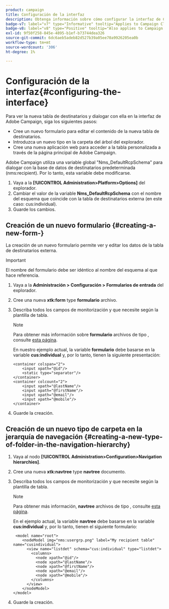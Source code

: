 ```yaml
---
product: campaign
title: Configuración de la interfaz
description: Obtenga información sobre cómo configurar la interfaz de Campaign
badge-v7: label="v7" type="Informative" tooltip="Applies to Campaign Classic v7"
badge-v8: label="v8" type="Positive" tooltip="Also applies to Campaign v8"
exl-id: 9f50f258-845e-4895-b1ef-b73744dea326
source-git-commit: 6dc6aeb5adeb82d527b39a05ee70a9926205ea0b
workflow-type: tm+mt
source-wordcount: '306'
ht-degree: 1%

---
```


# Configuración de la interfaz{#configuring-the-interface}



Para ver la nueva tabla de destinatarios y dialogar con ella en la interfaz de Adobe Campaign, siga los siguientes pasos:

* Cree un nuevo formulario para editar el contenido de la nueva tabla de destinatarios.
* Introduzca un nuevo tipo en la carpeta del árbol del explorador.
* Cree una nueva aplicación web para acceder a la tabla personalizada a través de la página principal de Adobe Campaign.

Adobe Campaign utiliza una variable global &quot;Nms_DefaultRcpSchema&quot; para dialogar con la base de datos de destinatarios predeterminada (nms:recipient). Por lo tanto, esta variable debe modificarse.

1. Vaya a la **[!UICONTROL Administration>Platform>Options]** del explorador.
1. Cambiar el valor de la variable **Nms_DefaultRcpSchema** con el nombre del esquema que coincide con la tabla de destinatarios externa (en este caso: cus:individual).
1. Guarde los cambios.

## Creación de un nuevo formulario {#creating-a-new-form-}

La creación de un nuevo formulario permite ver y editar los datos de la tabla de destinatarios externa.

>[!IMPORTANT]
>
>El nombre del formulario debe ser idéntico al nombre del esquema al que hace referencia.

1. Vaya a la **Administración > Configuración > Formularios de entrada** del explorador.
1. Cree una nueva **xtk:form** type **formulario** archivo.
1. Describa todos los campos de monitorización y que necesite según la plantilla de tabla.

   >[!NOTE]
   >
   >Para obtener más información sobre **formulario** archivos de tipo , consulte [esta página](../../configuration/using/identifying-a-form.md).

   En nuestro ejemplo actual, la variable **formulario** debe basarse en la variable **cus:individual** y, por lo tanto, tienen la siguiente presentación:

   ```
   <container colspan="2">
       <input xpath="@id"/>
       <static type="separator"/>
   </container>
   <container colcount="2">
       <input xpath="@lastName"/>
       <input xpath="@firstName"/>
       <input xpath="@email"/>
       <input xpath="@mobile"/>
   </container> 
   ```

1. Guarde la creación.

## Creación de un nuevo tipo de carpeta en la jerarquía de navegación {#creating-a-new-type-of-folder-in-the-navigation-hierarchy}

1. Vaya al nodo **[!UICONTROL Administration>Configuration>Navigation hierarchies]**.
1. Cree una nueva **xtk:navtree** type **navtree** documento.
1. Describa todos los campos de monitorización y que necesite según la plantilla de tabla.

   >[!NOTE]
   >
   >Para obtener más información, **navtree** archivos de tipo , consulte [esta página](../../platform/using/adobe-campaign-explorer.md#about-navigation-hierarchy).

   En el ejemplo actual, la variable **navtree** debe basarse en la variable **cus:individual** y, por lo tanto, tienen el siguiente formulario:

   ```
    <model name="root">
       <nodeModel img="nms:usergrp.png" label="My recipient table" name="cusindividual">
         <view name="listdet" schema="cus:individual" type="listdet">
           <columns>
             <node xpath="@id"/>
             <node xpath="@lastName"/>
             <node xpath="@firstName"/>
             <node xpath="@email"/>
             <node xpath="@mobile"/>
           </columns>
         </view>
       </nodeModel>
   </model>
   ```

1. Guarde la creación.

